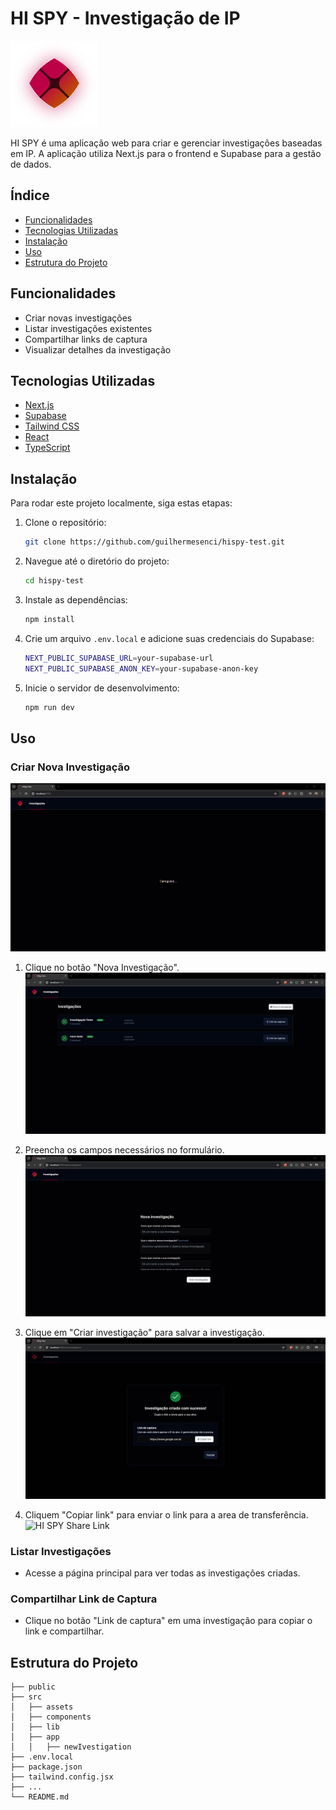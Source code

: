 # HI SPY - Investigação de IP

![HI SPY Logo](./src/assets/logo.svg)

HI SPY é uma aplicação web para criar e gerenciar investigações baseadas em IP. A aplicação utiliza Next.js para o frontend e Supabase para a gestão de dados.

## Índice

- [Funcionalidades](#funcionalidades)
- [Tecnologias Utilizadas](#tecnologias-utilizadas)
- [Instalação](#instalação)
- [Uso](#uso)
- [Estrutura do Projeto](#estrutura-do-projeto)

## Funcionalidades

- Criar novas investigações
- Listar investigações existentes
- Compartilhar links de captura
- Visualizar detalhes da investigação

## Tecnologias Utilizadas

- [Next.js](https://nextjs.org/)
- [Supabase](https://supabase.io/)
- [Tailwind CSS](https://tailwindcss.com/)
- [React](https://reactjs.org/)
- [TypeScript](https://www.typescriptlang.org/)

## Instalação

Para rodar este projeto localmente, siga estas etapas:

1. Clone o repositório:
    ```sh
    git clone https://github.com/guilhermesenci/hispy-test.git
    ```

2. Navegue até o diretório do projeto:
    ```sh
    cd hispy-test
    ```

3. Instale as dependências:
    ```sh
    npm install
    ```

4. Crie um arquivo `.env.local` e adicione suas credenciais do Supabase:
    ```sh
    NEXT_PUBLIC_SUPABASE_URL=your-supabase-url
    NEXT_PUBLIC_SUPABASE_ANON_KEY=your-supabase-anon-key
    ```

5. Inicie o servidor de desenvolvimento:
    ```sh
    npm run dev
    ```

## Uso

### Criar Nova Investigação
![HI SPY Loading](./src/assets/loading.png)

1. Clique no botão "Nova Investigação".
![HI SPY Dashboard](./src/assets/dashboard.png)

2. Preencha os campos necessários no formulário.
![HI SPY Form](./src/assets/form.png)

3. Clique em "Criar investigação" para salvar a investigação.
![HI SPY Form](./src/assets/createNewInvestigationSuccess.png)

4. Cliquem "Copiar link" para enviar o link para a area de transferência.
![HI SPY Share Link](./src/assets/copyLink.png)

### Listar Investigações

- Acesse a página principal para ver todas as investigações criadas.

### Compartilhar Link de Captura

- Clique no botão "Link de captura" em uma investigação para copiar o link e compartilhar.

## Estrutura do Projeto

```plaintext
├── public
├── src
│   ├── assets
│   ├── components
│   ├── lib
│   ├── app
│   │   ├── newIvestigation
├── .env.local
├── package.json
├── tailwind.config.jsx
├── ...
└── README.md
